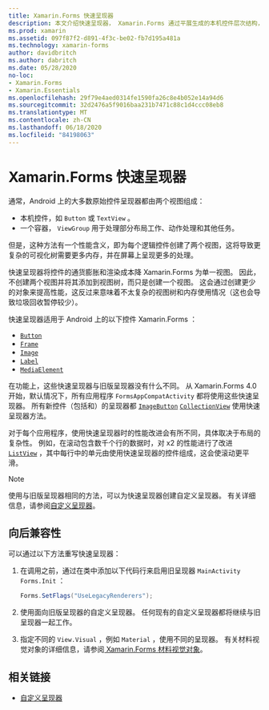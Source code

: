 ```yaml
---
title: Xamarin.Forms 快速呈现器
description: 本文介绍快速呈现器， Xamarin.Forms 通过平展生成的本机控件层次结构，减少了 Android 上控件的通货膨胀和呈现成本。
ms.prod: xamarin
ms.assetid: 097f87f2-d891-4f3c-be02-fb7d195a481a
ms.technology: xamarin-forms
author: davidbritch
ms.author: dabritch
ms.date: 05/28/2020
no-loc:
- Xamarin.Forms
- Xamarin.Essentials
ms.openlocfilehash: 29f79e4aed0314fe1590fa26c8e4b052e14a94d6
ms.sourcegitcommit: 32d2476a5f9016baa231b7471c88c1d4ccc08eb8
ms.translationtype: MT
ms.contentlocale: zh-CN
ms.lasthandoff: 06/18/2020
ms.locfileid: "84198063"
---
```

# <a name="xamarinforms-fast-renderers"></a>Xamarin.Forms 快速呈现器

通常，Android 上的大多数原始控件呈现器都由两个视图组成：

- 本机控件，如 `Button` 或 `TextView` 。
- 一个容器， `ViewGroup` 用于处理部分布局工作、动作处理和其他任务。

但是，这种方法有一个性能含义，即为每个逻辑控件创建了两个视图，这将导致更复杂的可视化树需要更多内存，并在屏幕上呈现更多的处理。

快速呈现器将控件的通货膨胀和渲染成本降 Xamarin.Forms 为单一视图。 因此，不创建两个视图并将其添加到视图树，而只是创建一个视图。 这会通过创建更少的对象来提高性能，这反过来意味着不太复杂的视图树和内存使用情况（这也会导致垃圾回收暂停较少）。

快速呈现器适用于 Android 上的以下控件 Xamarin.Forms ：

- [`Button`](xref:Xamarin.Forms.Button)
- [`Frame`](xref:Xamarin.Forms.Frame)
- [`Image`](xref:Xamarin.Forms.Image)
- [`Label`](xref:Xamarin.Forms.Label)
- [`MediaElement`](xref:Xamarin.Forms.MediaElement)

在功能上，这些快速呈现器与旧版呈现器没有什么不同。 从 Xamarin.Forms 4.0 开始，默认情况下，所有应用程序 `FormsAppCompatActivity` 都将使用这些快速呈现器。 所有新控件（包括和）的呈现器都 [`ImageButton`](xref:Xamarin.Forms.ImageButton) [`CollectionView`](xref:Xamarin.Forms.CollectionView) 使用快速呈现器方法。

对于每个应用程序，使用快速呈现器时的性能改进会有所不同，具体取决于布局的复杂性。 例如，在滚动包含数千个行的数据时，对 x2 的性能进行了改进 [`ListView`](xref:Xamarin.Forms.ListView) ，其中每行中的单元由使用快速呈现器的控件组成，这会使滚动更平滑。

> [!NOTE]
> 使用与旧版呈现器相同的方法，可以为快速呈现器创建自定义呈现器。 有关详细信息，请参阅[自定义呈现器](~/xamarin-forms/app-fundamentals/custom-renderer/index.md)。

## <a name="backwards-compatibility"></a>向后兼容性

可以通过以下方法重写快速呈现器：

1. 在调用之前，通过在类中添加以下代码行来启用旧呈现器 `MainActivity` `Forms.Init` ：

    ```csharp
    Forms.SetFlags("UseLegacyRenderers");
    ```

1. 使用面向旧版呈现器的自定义呈现器。 任何现有的自定义呈现器都将继续与旧呈现器一起工作。
1. 指定不同的 `View.Visual` ，例如 `Material` ，使用不同的呈现器。 有关材料视觉对象的详细信息，请参阅[ Xamarin.Forms 材料视觉对象](~/xamarin-forms/user-interface/visual/material-visual.md)。

## <a name="related-links"></a>相关链接

- [自定义呈现器](~/xamarin-forms/app-fundamentals/custom-renderer/index.md)
